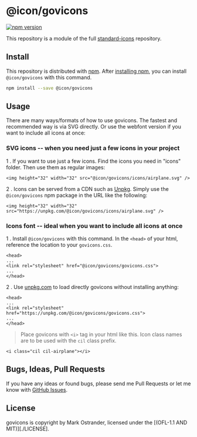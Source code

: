 # @icon/govicons

[![npm version](https://img.shields.io/npm/v/@icon/govicons.svg)](https://www.npmjs.org/package/@icon/govicons)

This repository is a module of the full [standard-icons][standard-icons] repository.

## Install

This repository is distributed with [npm]. After [installing npm][install-npm], you can install `@icon/govicons` with this command.

```bash
npm install --save @icon/govicons
```

## Usage

There are many ways/formats of how to use govicons. The fastest and recommended way is via SVG directly. Or use the webfont version if you want to include all icons at once:

### SVG icons -- when you need just a few icons in your project

1 . If you want to use just a few icons. Find the icons you need in "icons" folder. Then use them as regular images:

```
<img height="32" width="32" src="@icon/govicons/icons/airplane.svg" />
```

2 . Icons can be served from a CDN such as [Unpkg][Unpkg]. Simply use the `@icon/govicons` npm package in the URL like the following:

```
<img height="32" width="32" src="https://unpkg.com/@icon/govicons/icons/airplane.svg" />
```

### Icons font -- ideal when you want to include all icons at once

1 . Install `@icon/govicons` with this command. In the `<head>` of your html, reference the location to your `govicons.css`.

```
<head>
...
<link rel="stylesheet" href="@icon/govicons/govicons.css">
...
</head>
```

2 . Use [unpkg.com][Unpkg] to load directly govicons without installing anything:

```
<head>
...
<link rel="stylesheet" href="https://unpkg.com/@icon/govicons/govicons.css">
...
</head>
```

> Place govicons with `<i>` tag in your html like this. Icon class names are to be used with the `cil` class prefix.

```
<i class="cil cil-airplane"></i>
```


## Bugs, Ideas, Pull Requests

If you have any ideas or found bugs, please send me Pull Requests or let me know with [GitHub Issues][github issues].

## License

govicons is copyright by Mark Ostrander, licensed under the [(OFL-1.1 AND MIT)][./LICENSE].

[MIT]: https://opensource.org/licenses/MIT
[SIL]: http://scripts.sil.org/OFL
[standard-icons]: https://github.com/thecreation/standard-icons
[npm]: https://www.npmjs.com/
[install-npm]: https://docs.npmjs.com/getting-started/installing-node
[sass]: http://sass-lang.com/
[github issues]: https://github.com/thecreation/standard-icons/issues
[Unpkg]: https://unpkg.com